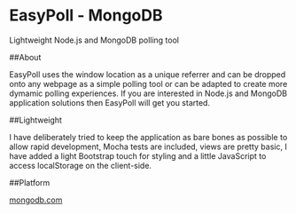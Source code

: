 EasyPoll - MongoDB
======================================

Lightweight Node.js and MongoDB polling tool

##About

EasyPoll uses the window location as a unique referrer and can be dropped onto any webpage as a simple polling tool or can be adapted to create more dymamic polling experiences.  If you are interested in Node.js and MongoDB application solutions then EasyPoll will get you started.

##Lightweight

I have deliberately tried to keep the application as bare bones as possible to allow rapid development, Mocha tests are included, views are pretty basic, I have added a light Bootstrap touch for styling and a little JavaScript to access localStorage on the client-side.

##Platform

[mongodb.com](https://www.mongodb.com/)